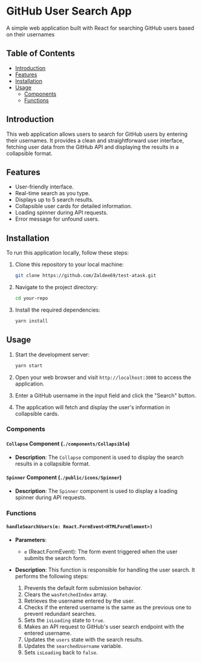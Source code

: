 # GitHub User Search App

A simple web application built with React for searching GitHub users based on their usernames

## Table of Contents

- [Introduction](#introduction)
- [Features](#features)
- [Installation](#installation)
- [Usage](#usage)
  - [Components](#components)
  - [Functions](#functions)

## Introduction

This web application allows users to search for GitHub users by entering their usernames. It provides a clean and straightforward user interface, fetching user data from the GitHub API and displaying the results in a collapsible format.

## Features

- User-friendly interface.
- Real-time search as you type.
- Displays up to 5 search results.
- Collapsible user cards for detailed information.
- Loading spinner during API requests.
- Error message for unfound users.

## Installation

To run this application locally, follow these steps:

1. Clone this repository to your local machine:

   ```bash
   git clone https://github.com/Zaldee69/test-atask.git
   ```

2. Navigate to the project directory:

   ```bash
   cd your-repo
   ```

3. Install the required dependencies:

   ```bash
   yarn install
   ```

## Usage

1. Start the development server:

   ```bash
   yarn start
   ```

2. Open your web browser and visit `http://localhost:3000` to access the application.

3. Enter a GitHub username in the input field and click the "Search" button.

4. The application will fetch and display the user's information in collapsible cards.

### Components

#### `Collapse` Component (`./components/Collapsible`)

- **Description**: The `Collapse` component is used to display the search results in a collapsible format.

#### `Spinner` Component (`./public/icons/Spinner`)

- **Description**: The `Spinner` component is used to display a loading spinner during API requests.

### Functions

#### `handleSearchUsers(e: React.FormEvent<HTMLFormElement>)`

- **Parameters**:
  - `e` (React.FormEvent<HTMLFormElement>): The form event triggered when the user submits the search form.

- **Description**: This function is responsible for handling the user search. It performs the following steps:
  1. Prevents the default form submission behavior.
  2. Clears the `wasFetchedIndex` array.
  3. Retrieves the username entered by the user.
  4. Checks if the entered username is the same as the previous one to prevent redundant searches.
  5. Sets the `isLoading` state to `true`.
  6. Makes an API request to GitHub's user search endpoint with the entered username.
  7. Updates the `users` state with the search results.
  8. Updates the `searchedUsername` variable.
  9. Sets `isLoading` back to `false`.
